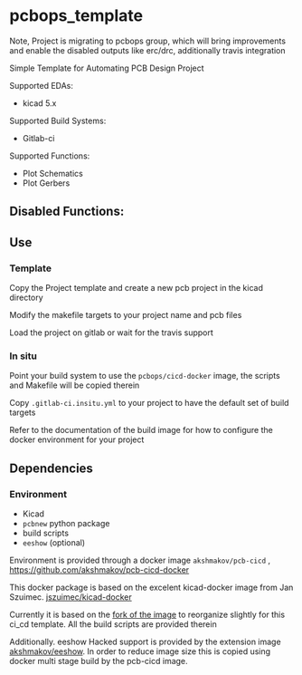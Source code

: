 # pcbops_template

Note, Project is migrating to pcbops group, which will bring improvements and enable the disabled outputs like erc/drc, additionally travis integration

Simple Template for Automating PCB Design Project

Supported EDAs:
  - kicad 5.x

Supported Build Systems:
  - Gitlab-ci

Supported Functions:
  - Plot Schematics
  - Plot Gerbers

Disabled Functions:
  - 

## Use

### Template

Copy the Project template and create a new pcb project in the kicad directory

Modify the makefile targets to your project name and pcb files

Load the project on gitlab or wait for the travis support

### In situ

Point your build system to use the `pcbops/cicd-docker` image, the scripts and Makefile will be copied therein

Copy `.gitlab-ci.insitu.yml` to your project to have the default set of build targets

Refer to the documentation of the build image for how to configure the docker environment for your project





## Dependencies

### Environment

- Kicad
- `pcbnew` python package
- build scripts
- `eeshow` (optional)

Environment is provided through a docker image `akshmakov/pcb-cicd` , https://github.com/akshmakov/pcb-cicd-docker

This docker package is based on the excelent kicad-docker image from Jan Szuimec. [jszuimec/kicad-docker](https://github.com/jszuimec/kicad-docker)

Currently it is based on the [fork of the image](https://github.com/akshmakov/kicad-docker/tree/v5-builder)  to reorganize slightly for this ci_cd template. All the build scripts are provided therein

Additionally. eeshow Hacked support is provided by the extension image [akshmakov/eeshow](https://github.com/akshmakov/eeshow/tree/develop/v5-libraries). In order to reduce image size this is copied using docker multi stage build  by the pcb-cicd image.





